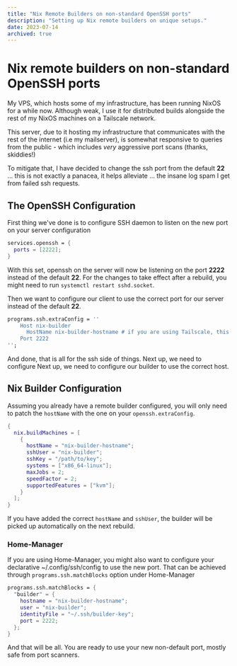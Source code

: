```yaml
---
title: "Nix Remote Builders on non-standard OpenSSH ports"
description: "Setting up Nix remote builders on unique setups."
date: 2023-07-14
archived: true
---
```


# Nix remote builders on non-standard OpenSSH ports

My VPS, which hosts some of my infrastructure, has been running NixOS for a
while now. Although weak, I use it for distributed builds alongside the rest of
my NixOS machines on a Tailscale network.

This server, due to it hosting my infrastructure that communicates with the rest
of the internet (i.e my mailserver), is somewhat responsive to queries from the
public - which includes _very_ aggressive port scans (thanks, skiddies!)

To mitigate that, I have decided to change the ssh port from the default **22**
... this is not exactly a panacea, it helps alleviate ... the insane log spam I
get from failed ssh requests.

## The OpenSSH Configuration

First thing we've done is to configure SSH daemon to listen on the new port on
your server configuration

```nix
services.openssh = {
  ports = [2222];
}
```

With this set, openssh on the server will now be listening on the port **2222**
instead of the default **22**. For the changes to take effect after a rebuild,
you might need to run `systemctl restart sshd.socket`.

Then we want to configure our client to use the correct port for our server
instead of the default **22**.

```nix
programs.ssh.extraConfig = ''
    Host nix-builder
      HostName nix-builder-hostname # if you are using Tailscale, this can just be the hostname of a device on your Tailscale network
    Port 2222
'';
```

And done, that is all for the ssh side of things. Next up, we need to configure
Next up, we need to configure our builder to use the correct host.

## Nix Builder Configuration

Assuming you already have a remote builder configured, you will only need to
patch the `hostName` with the one on your `openssh.extraConfig`.

```nix
{
  nix.buildMachines = [
    {
      hostName = "nix-builder-hostname";
      sshUser = "nix-builder";
      sshKey = "/path/to/key";
      systems = ["x86_64-linux"];
      maxJobs = 2;
      speedFactor = 2;
      supportedFeatures = ["kvm"];
    }
  ];
}
```

If you have added the correct `hostName` and `sshUser`, the builder will be
picked up automatically on the next rebuild.

### Home-Manager

If you are using Home-Manager, you might also want to configure your declarative
~/.config/ssh/config to use the new port. That can be achieved through
`programs.ssh.matchBlocks` option under Home-Manager

```nix
programs.ssh.matchBlocks = {
  "builder" = {
    hostname = "nix-builder-hostname";
    user = "nix-builder";
    identityFile = "~/.ssh/builder-key";
    port = 2222;
  };
}
```

And that will be all. You are ready to use your new non-default port, mostly
safe from port scanners.
